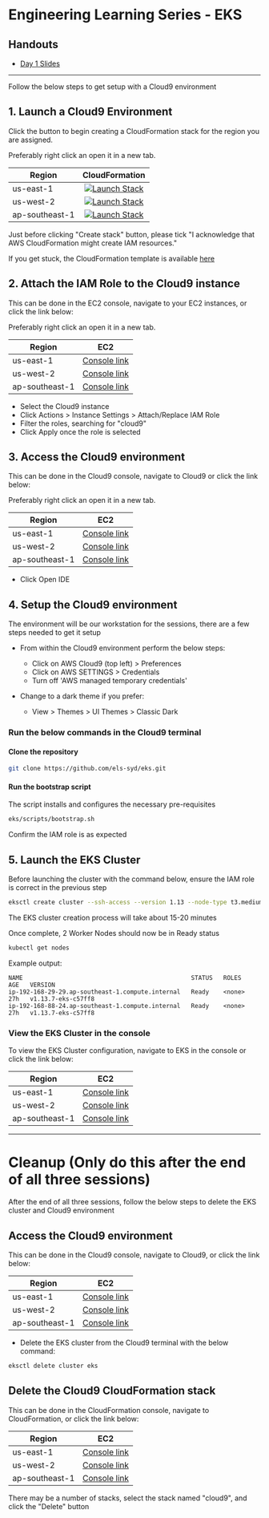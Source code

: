 # Engineering Learning Series - EKS

## Handouts

* [Day 1 Slides](handouts/day1.pdf)

---

Follow the below steps to get setup with a Cloud9 environment

## 1. Launch a Cloud9 Environment

Click the button to begin creating a CloudFormation stack for the region you are assigned.

Preferably right click an open it in a new tab.

| Region          | CloudFormation     |
| --------------- |:------------------:|
| us-east-1       | [![Launch Stack](https://s3.amazonaws.com/cloudformation-examples/cloudformation-launch-stack.png)](https://console.aws.amazon.com/cloudformation/home?region=us-east-1#/stacks/new?stackName=cloud9&templateURL=https://eks2019.s3-ap-southeast-2.amazonaws.com/cloud9-template.yml) |
| us-west-2       | [![Launch Stack](https://s3.amazonaws.com/cloudformation-examples/cloudformation-launch-stack.png)](https://console.aws.amazon.com/cloudformation/home?region=us-west-2#/stacks/new?stackName=cloud9&templateURL=https://eks2019.s3-ap-southeast-2.amazonaws.com/cloud9-template.yml) |
| ap-southeast-1  | [![Launch Stack](https://s3.amazonaws.com/cloudformation-examples/cloudformation-launch-stack.png)](https://console.aws.amazon.com/cloudformation/home?region=ap-southeast-1#/stacks/new?stackName=cloud9&templateURL=https://eks2019.s3-ap-southeast-2.amazonaws.com/cloud9-template.yml) |

Just before clicking "Create stack" button, please tick "I acknowledge that AWS CloudFormation might create IAM resources." 

If you get stuck, the CloudFormation template is available [here](https://eks2019.s3-ap-southeast-2.amazonaws.com/cloud9-template.yml)

## 2. Attach the IAM Role to the Cloud9 instance

This can be done in the EC2 console, navigate to your EC2 instances, or click the link below:

Preferably right click an open it in a new tab.

| Region          | EC2     |
| --------------- |:------------------:|
| us-east-1       | [Console link](https://us-east-1.console.aws.amazon.com/ec2/v2/home?region=us-east-1#Instances:tag:Name=cloud9;sort=instanceState) |
| us-west-2       | [Console link](https://us-west-2.console.aws.amazon.com/ec2/v2/home?region=us-west-2#Instances:tag:Name=cloud9;sort=instanceState) |
| ap-southeast-1  | [Console link](https://ap-southeast-1.console.aws.amazon.com/ec2/v2/home?region=ap-southeast-1#Instances:tag:Name=cloud9;sort=instanceState) |

 * Select the Cloud9 instance
 * Click Actions > Instance Settings > Attach/Replace IAM Role
 * Filter the roles, searching for "cloud9"
 * Click Apply once the role is selected

## 3. Access the Cloud9 environment

This can be done in the Cloud9 console, navigate to Cloud9 or click the link below:

Preferably right click an open it in a new tab.


| Region          | EC2     |
| --------------- |:------------------:|
| us-east-1       | [Console link](https://us-east-1.console.aws.amazon.com/cloud9/home?region=us-east-1) |
| us-west-2       | [Console link](https://us-west-2.console.aws.amazon.com/cloud9/home?region=us-west-2) |
| ap-southeast-1  | [Console link](https://ap-southeast-1.console.aws.amazon.com/cloud9/home?region=ap-southeast-1) |

 * Click Open IDE

## 4. Setup the Cloud9 environment

The environment will be our workstation for the sessions, there are a few steps needed to get it setup

* From within the Cloud9 environment perform the below steps:

  * Click on AWS Cloud9 (top left) > Preferences
  * Click on AWS SETTINGS > Credentials
  * Turn off 'AWS managed temporary credentials'

* Change to a dark theme if you prefer:

  * View > Themes > UI Themes > Classic Dark

### Run the below commands in the Cloud9 terminal

#### Clone the repository

```bash
git clone https://github.com/els-syd/eks.git
```

#### Run the bootstrap script

The script installs and configures the necessary pre-requisites

```bash
eks/scripts/bootstrap.sh
```

Confirm the IAM role is as expected

## 5. Launch the EKS Cluster

Before launching the cluster with the command below, ensure the IAM role is correct in the previous step

```bash
eksctl create cluster --ssh-access --version 1.13 --node-type t3.medium --name eks
```

The EKS cluster creation process will take about 15-20 minutes

Once complete, 2 Worker Nodes should now be in Ready status

```bash
kubectl get nodes
```

Example output:

```
NAME                                               STATUS   ROLES    AGE   VERSION
ip-192-168-29-29.ap-southeast-1.compute.internal   Ready    <none>   27h   v1.13.7-eks-c57ff8
ip-192-168-88-24.ap-southeast-1.compute.internal   Ready    <none>   27h   v1.13.7-eks-c57ff8
```

### View the EKS Cluster in the console

To view the EKS Cluster configuration, navigate to EKS in the console or click the link below:

| Region          | EC2     |
| --------------- |:------------------:|
| us-east-1       | [Console link](https://us-east-1.console.aws.amazon.com/eks/home?region=us-east-1#/clusters/eks) |
| us-west-2       | [Console link](https://us-west-2.console.aws.amazon.com/eks/home?region=us-west-2#/clusters/eks) |
| ap-southeast-1  | [Console link](https://ap-southeast-1.console.aws.amazon.com/eks/home?region=ap-southeast-1#/clusters/eks) |

---

# Cleanup (Only do this after the end of all three sessions)

After the end of all three sessions, follow the below steps to delete the EKS cluster and Cloud9 environment

## Access the Cloud9 environment

This can be done in the Cloud9 console, navigate to Cloud9, or click the link below:

| Region          | EC2     |
| --------------- |:------------------:|
| us-east-1       | [Console link](https://us-east-1.console.aws.amazon.com/cloud9/home?region=us-east-1) |
| us-west-2       | [Console link](https://us-west-2.console.aws.amazon.com/cloud9/home?region=us-west-2) |
| ap-southeast-1  | [Console link](https://ap-southeast-1.console.aws.amazon.com/cloud9/home?region=ap-southeast-1) |

* Delete the EKS cluster from the Cloud9 terminal with the below command:

```bash
eksctl delete cluster eks
```

## Delete the Cloud9 CloudFormation stack

This can be done in the CloudFormation console, navigate to CloudFormation, or click the link below:

| Region          | EC2     |
| --------------- |:------------------:|
| us-east-1       | [Console link](https://us-east-1.console.aws.amazon.com/cloudformation/home?region=us-east-1) |
| us-west-2       | [Console link](https://us-west-2.console.aws.amazon.com/cloudformation/home?region=us-west-2) |
| ap-southeast-1  | [Console link](https://ap-southeast-1.console.aws.amazon.com/cloudformation/home?region=ap-southeast-1) |

There may be a number of stacks, select the stack named "cloud9", and click the "Delete" button

